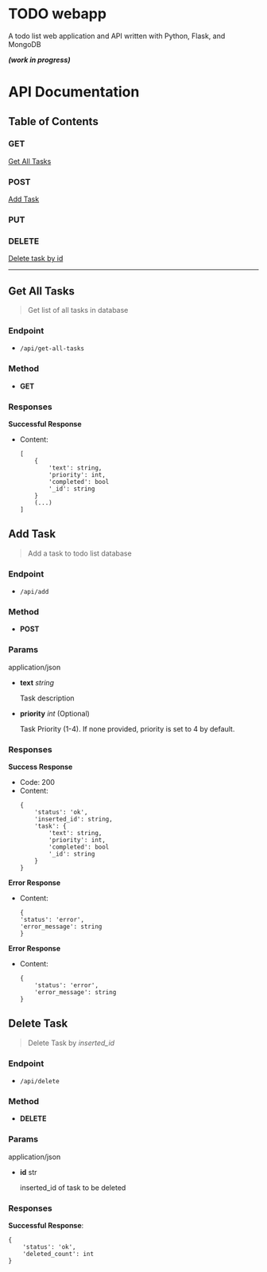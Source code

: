 # TODO webapp
A todo list web application and API written with Python, Flask, and MongoDB 

***(work in progress)***

# API Documentation
## Table of Contents

### GET
[Get All Tasks](#get-all-tasks)

### POST
[Add Task](#add-task)

### PUT

### DELETE
[Delete task by id](#delete-task)
<hr>

[//]: ---------------------------------------------

## Get All Tasks
> Get list of all tasks in database
### Endpoint
* ```/api/get-all-tasks```

### Method
* **GET**

### Responses
**Successful Response**
* Content:

    ```
    [
        {
            'text': string,
            'priority': int,
            'completed': bool
            '_id': string
        }
        (...)
    ]
    ```

## Add Task
> Add a task to todo list database
### Endpoint
* ```/api/add```

### Method
* **POST**
### Params
application/json
* **text** *string*

    Task description

* **priority** *int* (Optional)

    Task Priority (1-4). If none provided, priority is set to 4 by default.

### Responses
**Success Response**
* Code: 200
* Content:
    ```
    {
        'status': 'ok',
        'inserted_id': string,
        'task': {
            'text': string,
            'priority': int,
            'completed': bool
            '_id': string
        }
    }
    ```

**Error Response**
* Content:
    ```
    {
    'status': 'error',
    'error_message': string
    }
    ```



**Error Response**
* Content:
    ```
    {
        'status': 'error',
        'error_message': string
    }
    ```

## Delete Task
> Delete Task by *inserted_id*
### Endpoint
* ```/api/delete```

### Method
* **DELETE**

### Params
application/json
* **id** str

    inserted_id of task to be deleted

### Responses
**Successful Response**:
```
{
    'status': 'ok',
    'deleted_count': int
}
```